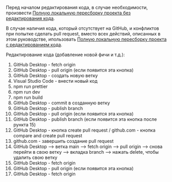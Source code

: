 Перед началом редактирования кода, в случае необходимости, произвести [Полную локальную пересборку проекта без редактирования кода](https://github.com/maksymkushnirov/usefullnesses/blob/main/teamwork/reassembling/reassembling-without-code-editing/пересборка-проекта-без-редактирования-кода.md).

В случае наличия кода, который отсутствует на GitHub, и конфликтов при попытке сделать pull request, вместо всех действий, описанных в этом руководстве, ипользовать [Полную локальную пересборку проекта с редактированием кода](https://github.com/maksymkushnirov/usefullnesses/blob/main/teamwork/reassembling/reassembling-with-code-editing/пересборка-проекта-с-редактированием-кода.md).

Редактирование кода (добавление новой фичи и т.д.):

01) GitHub Desktop - fetch origin
02) GitHub Desktop - pull origin (если появится эта кнопка)
03) GitHub Desktop - создать новую ветку
04) Visual Studio Code - внести новый код
05) npm run prettier
06) npm run dev
07) npm run build
08) GitHub Desktop - commit в созданную ветку
09) GitHub Desktop - publish branch
10) GitHub Desktop - pull origin (если появится эта кнопка)
11) GitHub Desktop - publish branch (если появится эта кнопка после рункта 15)
12) GitHub Desktop - кнопка create pull request / github.com - кнопка compare and create pull request
13) github.com - завершить создание pull request
14) GitHub Desktop --> ветка main --> fetch origin --> pull origin --> снова перейти в свою ветку --> вкладка branch --> нажать delete, чтобы удалить свою ветку
15) GitHub Desktop - fetch origin
16) GitHub Desktop - pull origin (если появится эта кнопка)
17) GitHub Desktop - fetch origin



<!-- README.ru.md -->
